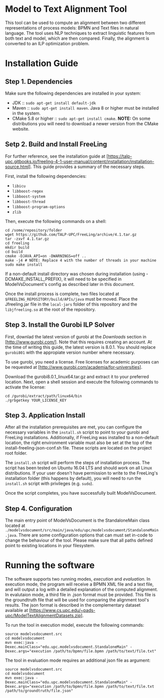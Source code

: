 # Model to Text Alignment Tool

This tool can be used to compute an alignment between two different representations of process models: BPMN and Text files in natural language. The tool uses NLP techniques to extract linguistic features from both text and model, which are then compared. Finally, the alignment is converted to an ILP optimization problem.

# Installation Guide

## Step 1. Dependencies

Make sure the following dependencies are installed in your system:

- JDK :: `sudo apt-get install default-jdk`
- Maven :: `sudo apt-get install maven`. Java 8 or higher must be installed in the system.
- CMake 5.8 or higher :: `sudo apt-get install cmake`. **NOTE:** On some distributions you will need to download a newer version from the CMake website.

## Setp 2. Build and Install FreeLing

For further reference, see the installation guide at [https://talp-upc.gitbooks.io/freeling-4-1-user-manual/content/installation/installation-source.html]. This guide provides a summary of the necessary steps.

First, install the following dependencies:

- `libicu`
- `libboost-regex`
- `libboost-system`
- `libboost-thread`
- `libboost-program-options`
- `zlib`

Then, execute the following commands on a shell:

```
cd /some/repository/folder
wget https://github.com/TALP-UPC/FreeLing/archive/4.1.tar.gz
tar -zxvf 4.1.tar.gz
cd freeling
mkdir build
cd build
cmake -DJAVA_API=on -DWARNINGS=off ..
make -j4 # NOTE: Replace 4 with the number of threads in your machine
sudo make install 
```

If a non-default install directory was chosen during installation (using -DCMAKE\_INSTALL\_PREFIX), it will need to be specified in ModelVsDocument's config as described later in this document. 

Once the install process is complete, two files located at `$FREELING_REPOSITORY/build/APIs/java` must be moved. Place the Jfreeling.jar file in the `local-jars` folder of this repository and the `libjfreeling.so` at the root of the repository.

## Step 3. Install the Gurobi ILP Solver

First, downlad the latest version of gurobi at the *Downloads* section in [http://www.gurobi.com/]. Note that this requires creating an account. At the time of writing this guide, the latest version is 8.0.1. You should replace `gurobi801` with the appropiate version number where necessary. 

To use gurobi, you need a license. Free licenses for academic purposes can be requested at [http://www.gurobi.com/academia/for-universities].

Download the gurobi8.0.1_linux64.tar.gz and extract it to your preferred location. Next, open a shell session and execute the following commands to activate the license:

```
cd /gurobi/extract/path/linux64/bin
./grbgetkey YOUR_LICENSE_KEY

```

## Step 3. Application Install

After all the installation prerequisites are met, you can configure the necessary variables in the `install.sh` script to point to your gurobi and FreeLing installations. Additionally, if FreeLing was installed to a non-default location, the right environment variable must also be set at the top of the install-freeling-json-conf.sh file. These scripts are located on the project root folder.

The `install.sh` script will perform the steps of installation process. The script has been tested on Ubuntu 16.04 LTS and should work on all Linux distributions. If your user doesn't have permission to write to the FreeLing's installation folder (this happens by default), you will need to run the `install.sh` script with privileges (e.g. `sudo`). 

Once the script completes, you have successfully built ModelVsDocument.

## Step 4. Configuration

The main entry point of ModelVsDocument is the StandaloneMain class located at `./modelvsdocument/src/main/java/edu/upc/modelvsdocument/StandaloneMain.java`. There are some configuration options that can must set in-code to change the behaviour of the tool. Please make sure that all paths defined point to existing locations in your filesystem.

# Running the software

The software supports two running modes, *execution* and *evaluation*. In execution mode, the program will receive a BPMN XML file and a text file, and will output a log with a detailed explanation of the computed alignment. In evalutaion mode, a third file in .json format must be provided. This file is the groundtruth file that will be used for comparing the alignment tool's results. The json format is described in the complementary dataset available at [https://www.cs.upc.edu/~pads-upc/ModelTextAlignmentDatasets.zip].

To run the tool in execution model, execute the following commands:

```
source modelvsdocument.src
cd modelvsdocument 
mvn exec:java -Dexec.mainClass="edu.upc.modelvsdocument.StandaloneMain" -Dexec.args="execution /path/to/bpmn/file.bpmn /path/to/text/file.txt"
```

The tool in evaluation mode requires an additional json file as argument:

```
source modelvsdocument.src
cd modelvsdocument 
mvn exec:java -Dexec.mainClass="edu.upc.modelvsdocument.StandaloneMain" -Dexec.args="execution /path/to/bpmn/file.bpmn /path/to/text/file.txt /path/to/groundtruth/file.json"
```

